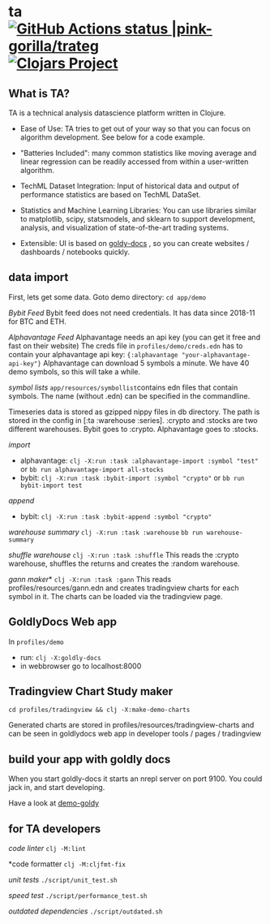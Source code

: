 # ta [![GitHub Actions status |pink-gorilla/trateg](https://github.com/pink-gorilla/trateg/workflows/CI/badge.svg)](https://github.com/pink-gorilla/trateg/actions?workflow=CI)[![Clojars Project](https://img.shields.io/clojars/v/org.pinkgorilla/ta.svg)](https://clojars.org/org.pinkgorilla/ta)

## What is TA?

TA is a technical analysis datascience platform written in Clojure.

- Ease of Use: TA tries to get out of your way so that you can focus on algorithm development. See below for a code example.

- "Batteries Included": many common statistics like moving average and linear regression can be readily accessed from within a user-written algorithm.

- TechML Dataset Integration: Input of historical data and output of performance statistics are based on TechML DataSet.

- Statistics and Machine Learning Libraries: 
You can use libraries similar to matplotlib, scipy, statsmodels, and sklearn to support development, analysis, and visualization of state-of-the-art trading systems.

- Extensible: UI is based on [goldy-docs](https://github.com/pink-gorilla/goldly) , so you can create websites / dashboards / notebooks quickly.


##  data import 

First, lets get some data. Goto demo directory: `cd app/demo`

*Bybit Feed*
Bybit feed does not need credentials. It has data since 2018-11 for BTC and ETH.

*Alphavantage Feed*
Alphavantage needs an api key (you can get it free and fast on their website)
The creds file in `profiles/demo/creds.edn` has to contain your alphavantage api key:
`{:alphavantage "your-alphavantage-api-key"}`
Alphavantage can download 5 symbols a minute. We have 40 demo symbols, so this will take a while.

*symbol lists*
`app/resources/symbollist`contains edn files that contain symbols.
The name (without .edn) can be specified in the commandline.

Timeseries data is stored as gzipped nippy files in db directory. The path is
stored in the config in [:ta :warehouse :series]. :crypto and :stocks are two different
warehouses. Bybit goes to :crypto. Alphavantage goes to :stocks.

*import*
- alphavantage: `clj -X:run :task :alphavantage-import :symbol "test"` or
                `bb run alphavantage-import all-stocks`
- bybit:  `clj -X:run :task :bybit-import :symbol "crypto"` or
          `bb run bybit-import test`

*append*
- bybit: `clj -X:run :task :bybit-append :symbol "crypto"`

*warehouse summary* `clj -X:run :task :warehouse`
 `bb run warehouse-summary`

*shuffle warehouse* `clj -X:run :task :shuffle` 
This reads the :crypto warehouse, shuffles the returns and creates the :random warehouse.

*gann maker** `clj -X:run :task :gann` 
This reads profiles/resources/gann.edn and creates tradingview charts for each symbol in it.
The charts can be loaded via the tradingview page.



## GoldlyDocs Web app

In `profiles/demo`
 - run: `clj -X:goldly-docs`
 - in webbrowser go to localhost:8000 


## Tradingview Chart Study maker

`cd profiles/tradingview && clj -X:make-demo-charts`

Generated charts are stored in profiles/resources/tradingview-charts
and can be seen in goldlydocs web app in developer tools / pages / tradingview

## build your app with goldly docs

When you start goldly-docs it starts an nrepl server on port 9100.
You could jack in, and start developing.

Have a look at [demo-goldy](https://github.com/pink-gorilla/demo-goldly) 
 

## for TA developers

*code linter*  `clj -M:lint`

*code formatter `clj -M:cljfmt-fix`

*unit tests* `./script/unit_test.sh`

*speed test* `./script/performance_test.sh`

*outdated dependencies* `./script/outdated.sh`




